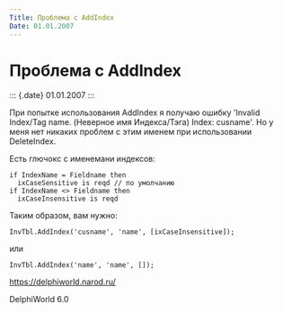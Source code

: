 ```yaml
---
Title: Проблема с AddIndex
Date: 01.01.2007
---
```



Проблема с AddIndex
===================

::: {.date}
01.01.2007
:::

При попытке использования AddIndex я получаю ошибку \'Invalid Index/Tag
name. (Неверное имя Индекса/Тэга) Index: cusname\'. Но у меня нет
никаких проблем с этим именем при использовании DeleteIndex.

Есть глючокс с именемани индексов:

    if IndexName = Fieldname then
      ixCaseSensitive is reqd // по умолчанию
    if IndexName <> Fieldname then
      ixCaseInsensitive is reqd

Таким образом, вам нужно:

    InvTbl.AddIndex('cusname', 'name', [ixCaseInsensitive]);

или

    InvTbl.AddIndex('name', 'name', []);

<https://delphiworld.narod.ru/>

DelphiWorld 6.0
